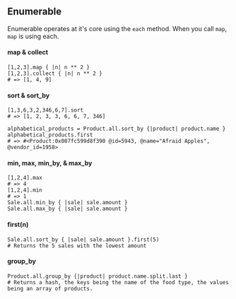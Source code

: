 ## Enumerable

Enumerable operates at it's core using the `each` method. When you call `map`, `map` is using each.

#### map & collect

    [1,2,3].map { |n| n ** 2 }
    [1,2,3].collect { |n| n ** 2 }
    # => [1, 4, 9]
    
#### sort & sort_by

    [1,3,6,3,2,346,6,7].sort
    # => [1, 2, 3, 3, 6, 6, 7, 346] 

    alphabetical_products = Product.all.sort_by {|product| product.name }
    alphabetical_products.first
    # => #<Product:0x007fc599d8f390 @id=5943, @name="Afraid Apples", @vendor_id=1958> 
    
#### min, max, min_by, & max_by

    [1,2,4].max
    # => 4
    [1,2,4].min
    # => 1
    Sale.all.min_by { |sale| sale.amount }
    Sale.all.max_by { |sale| sale.amount }
    
#### first(n)
    
    Sale.all.sort_by { |sale| sale.amount }.first(5)
    # Returns the 5 sales with the lowest amount
    
#### group_by

    Product.all.group_by {|product| product.name.split.last }
    # Returns a hash, the keys being the name of the food type, the values being an array of products.